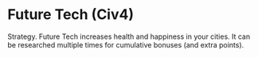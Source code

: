# Future Tech (Civ4)

Strategy.
Future Tech increases health and happiness in your cities. It can be researched multiple times for cumulative bonuses (and extra points).